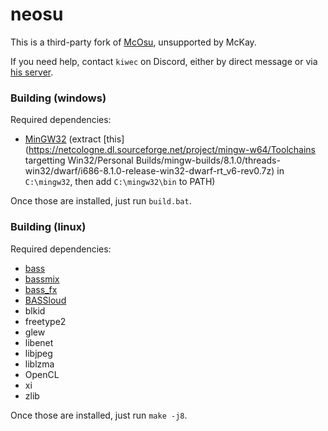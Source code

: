 # neosu

This is a third-party fork of [McOsu](https://store.steampowered.com/app/607260/McOsu/), unsupported by McKay.

If you need help, contact `kiwec` on Discord, either by direct message or via [his server](https://discord.com/invite/YWPBFSpH8v).

### Building (windows)

Required dependencies:

- [MinGW32](https://sourceforge.net/projects/mingw-w64) (extract [this](https://netcologne.dl.sourceforge.net/project/mingw-w64/Toolchains targetting Win32/Personal Builds/mingw-builds/8.1.0/threads-win32/dwarf/i686-8.1.0-release-win32-dwarf-rt_v6-rev0.7z) in `C:\mingw32`, then add `C:\mingw32\bin` to PATH)

Once those are installed, just run `build.bat`.

### Building (linux)

Required dependencies:

- [bass](https://www.un4seen.com/download.php?bass24-linux)
- [bassmix](https://www.un4seen.com/download.php?bassmix24-linux)
- [bass_fx](https://www.un4seen.com/download.php?z/0/bass_fx24-linux)
- [BASSloud](https://www.un4seen.com/download.php?bassloud24-linux)
- blkid
- freetype2
- glew
- libenet
- libjpeg
- liblzma
- OpenCL
- xi
- zlib

Once those are installed, just run `make -j8`.
